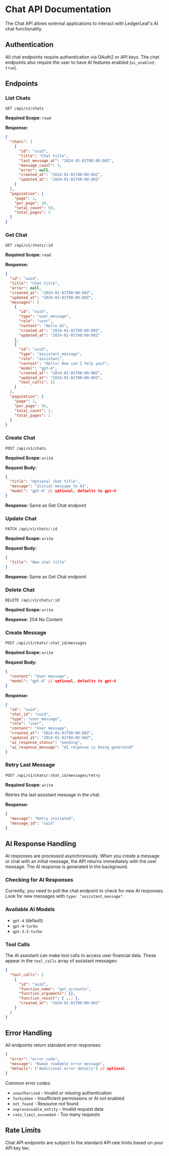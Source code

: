 # Chat API Documentation

The Chat API allows external applications to interact with LedgerLeaf's AI chat functionality.

## Authentication

All chat endpoints require authentication via OAuth2 or API keys. The chat endpoints also require the user to have AI features enabled (`ai_enabled: true`).

## Endpoints

### List Chats
```
GET /api/v1/chats
```

**Required Scope:** `read`

**Response:**
```json
{
  "chats": [
    {
      "id": "uuid",
      "title": "Chat title",
      "last_message_at": "2024-01-01T00:00:00Z",
      "message_count": 5,
      "error": null,
      "created_at": "2024-01-01T00:00:00Z",
      "updated_at": "2024-01-01T00:00:00Z"
    }
  ],
  "pagination": {
    "page": 1,
    "per_page": 20,
    "total_count": 50,
    "total_pages": 3
  }
}
```

### Get Chat
```
GET /api/v1/chats/:id
```

**Required Scope:** `read`

**Response:**
```json
{
  "id": "uuid",
  "title": "Chat title",
  "error": null,
  "created_at": "2024-01-01T00:00:00Z",
  "updated_at": "2024-01-01T00:00:00Z",
  "messages": [
    {
      "id": "uuid",
      "type": "user_message",
      "role": "user",
      "content": "Hello AI",
      "created_at": "2024-01-01T00:00:00Z",
      "updated_at": "2024-01-01T00:00:00Z"
    },
    {
      "id": "uuid",
      "type": "assistant_message",
      "role": "assistant",
      "content": "Hello! How can I help you?",
      "model": "gpt-4",
      "created_at": "2024-01-01T00:00:00Z",
      "updated_at": "2024-01-01T00:00:00Z",
      "tool_calls": []
    }
  ],
  "pagination": {
    "page": 1,
    "per_page": 50,
    "total_count": 2,
    "total_pages": 1
  }
}
```

### Create Chat
```
POST /api/v1/chats
```

**Required Scope:** `write`

**Request Body:**
```json
{
  "title": "Optional chat title",
  "message": "Initial message to AI",
  "model": "gpt-4" // optional, defaults to gpt-4
}
```

**Response:** Same as Get Chat endpoint

### Update Chat
```
PATCH /api/v1/chats/:id
```

**Required Scope:** `write`

**Request Body:**
```json
{
  "title": "New chat title"
}
```

**Response:** Same as Get Chat endpoint

### Delete Chat
```
DELETE /api/v1/chats/:id
```

**Required Scope:** `write`

**Response:** 204 No Content

### Create Message
```
POST /api/v1/chats/:chat_id/messages
```

**Required Scope:** `write`

**Request Body:**
```json
{
  "content": "User message",
  "model": "gpt-4" // optional, defaults to gpt-4
}
```

**Response:**
```json
{
  "id": "uuid",
  "chat_id": "uuid",
  "type": "user_message",
  "role": "user",
  "content": "User message",
  "created_at": "2024-01-01T00:00:00Z",
  "updated_at": "2024-01-01T00:00:00Z",
  "ai_response_status": "pending",
  "ai_response_message": "AI response is being generated"
}
```

### Retry Last Message
```
POST /api/v1/chats/:chat_id/messages/retry
```

**Required Scope:** `write`

Retries the last assistant message in the chat.

**Response:**
```json
{
  "message": "Retry initiated",
  "message_id": "uuid"
}
```

## AI Response Handling

AI responses are processed asynchronously. When you create a message or chat with an initial message, the API returns immediately with the user message. The AI response is generated in the background.

### Checking for AI Responses

Currently, you need to poll the chat endpoint to check for new AI responses. Look for new messages with `type: "assistant_message"`.

### Available AI Models

- `gpt-4` (default)
- `gpt-4-turbo`
- `gpt-3.5-turbo`

### Tool Calls

The AI assistant can make tool calls to access user financial data. These appear in the `tool_calls` array of assistant messages:

```json
{
  "tool_calls": [
    {
      "id": "uuid",
      "function_name": "get_accounts",
      "function_arguments": {},
      "function_result": { ... },
      "created_at": "2024-01-01T00:00:00Z"
    }
  ]
}
```

## Error Handling

All endpoints return standard error responses:

```json
{
  "error": "error_code",
  "message": "Human readable error message",
  "details": ["Additional error details"] // optional
}
```

Common error codes:
- `unauthorized` - Invalid or missing authentication
- `forbidden` - Insufficient permissions or AI not enabled
- `not_found` - Resource not found
- `unprocessable_entity` - Invalid request data
- `rate_limit_exceeded` - Too many requests

## Rate Limits

Chat API endpoints are subject to the standard API rate limits based on your API key tier.